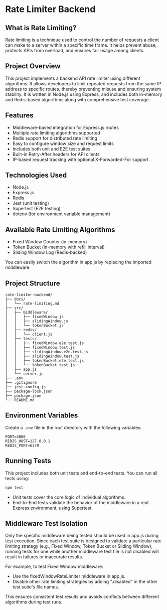# Rate Limiter Backend

## What is Rate Limiting?

Rate limiting is a technique used to control the number of requests a client can make to a server within a specific time frame. It helps prevent abuse, protects APIs from overload, and ensures fair usage among clients.

## Project Overview

This project implements a backend API rate limiter using different algorithms. It allows developers to limit repeated requests from the same IP address to specific routes, thereby preventing misuse and ensuring system stability. It is written in Node.js using Express, and includes both in-memory and Redis-based algorithms along with comprehensive test coverage.

## Features

- Middleware-based integration for Express.js routes
- Multiple rate limiting algorithms supported
- Redis support for distributed rate limiting
- Easy to configure window size and request limits
- Includes both unit and E2E test suites
- Built-in Retry-After headers for API clients
- IP-based request tracking with optional X-Forwarded-For support

## Technologies Used

- Node.js
- Express.js
- Redis
- Jest (unit testing)
- Supertest (E2E testing)
- dotenv (for environment variable management)

## Available Rate Limiting Algorithms

- Fixed Window Counter (in-memory)
- Token Bucket (in-memory with refill interval)
- Sliding Window Log (Redis-backed)

You can easily switch the algorithm in app.js by replacing the imported middleware.

## Project Structure

```
rate-limiter-backend/
├── docs/
│   └── rate-limiting.md
├── src/
│   ├── middleware/
│   │   ├── fixedWindow.js
│   │   ├── slidingWindow.js
│   │   └── tokenBucket.js
│   ├── redis/
│   │   └── client.js
│   ├── tests/
│   │   ├── fixedWindow.e2e.test.js
│   │   ├── fixedWindow.test.js
│   │   ├── slidingWindow.e2e.test.js
│   │   ├── slidingWindow.test.js
│   │   ├── tokenBucket.e2e.test.js
│   │   └── tokenBucket.test.js
│   ├── app.js
│   └── server.js
├── .env
├── .gitignore
├── jest.config.js
├── package-lock.json
├── package.json
└── README.md
```

## Environment Variables

Create a `.env` file in the root directory with the following variables:

```
PORT=3000
REDIS_HOST=127.0.0.1
REDIS_PORT=6379
```

## Running Tests

This project includes both unit tests and end-to-end tests. You can run all tests using:

```bash
npm test
```

- Unit tests cover the core logic of individual algorithms.
- End-to-End tests validate the behavior of the middleware in a real Express environment, using Supertest.

## Middleware Test Isolation

Only the specific middleware being tested should be used in app.js during test execution. Since each test suite is designed to validate a particular rate limiting strategy (e.g., Fixed Window, Token Bucket or Sliding Window), running tests for one while another middleware test file is not disabled will result in failures or inaccurate results.

For example, to test Fixed Window middleware:

- Use the fixedWindowRateLimiter middleware in app.js.
- Disable other rate limiting strategies by adding ".disabled" in the other test suite's file names.

This ensures consistent test results and avoids conflicts between different algorithms during test runs.
